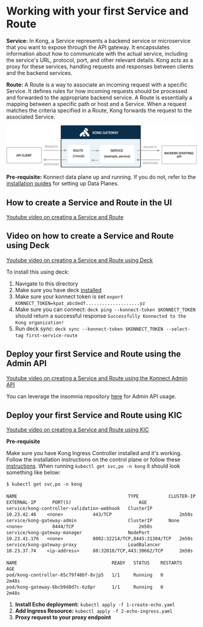 # Working with your first Service and Route

**Service:** In Kong, a Service represents a backend service or microservice that you want to expose through the API gateway. It encapsulates information about how to communicate with the actual service, including the service's URL, protocol, port, and other relevant details. Kong acts as a proxy for these services, handling requests and responses between clients and the backend services.

**Route:** A Route is a way to associate an incoming request with a specific Service.
It defines rules for how incoming requests should be processed and forwarded to the appropriate backend service.
A Route is essentially a mapping between a specific path or host and a Service. When a request matches the criteria specified in a Route, Kong forwards the request to the associated Service.

![Route and Service](../images/route-and-service.png)

**Pre-requisite:** Konnect data plane up and running. If you do not, refer to the [installation guides](../../install/) for setting up Data Planes.

## How to create a Service and Route in the UI

[Youtube video on creating a Service and Route](https://youtu.be/BuRgGjUUduk?si=Fg_LYRlt8iTv8r8I)

## Video on how to create a Service and Route using Deck

[Youtube video on creating a Service and Route using Deck](https://youtu.be/U8EDdXINxTY?si=6N79Gp7m-l5YPOa5)

To install this using deck:

1. Navigate to this directory
2. Make sure you have deck [installed](https://docs.konghq.com/deck/latest/installation/)
3. Make sure your konnect token is set `export KONNECT_TOKEN=kpat_abcdedf....................yz`
4. Make sure you can connect: `deck ping --konnect-token $KONNECT_TOKEN` should return a successful response `Successfully Konnected to the Kong organization!`
5. Run deck sync: `deck sync --konnect-token $KONNECT_TOKEN --select-tag first-service-route`

## Deploy your first Service and Route using the Admin API

[Youtube video on creating a Service and Route using the Konnect Admin API](https://youtu.be/qCiVPfkvM38?si=-_vIZ8Hm9Hapo7IE)

You can leverage the insomnia repository [here](https://github.com/irishtek-solutions/kong-konnect-inso) for Admin API usage.

## Deploy your first Service and Route using KIC

[Youtube video on creating a Service and Route using KIC](https://youtu.be/8e9FutXQi68?si=LhxTSwdjP1kFK2LF)


**Pre-requisite**

Make sure you have Kong Ingress Controller installed and it's working. Follow the installation instructions on the control plane or follow these [instructions](../../install/kic-install/). When running  `kubectl get svc,po -n kong` it should look something like below:

```
$ kubectl get svc,po -n kong

NAME                                         TYPE           CLUSTER-IP     EXTERNAL-IP      PORT(S)                         AGE
service/kong-controller-validation-webhook   ClusterIP      10.23.42.46    <none>           443/TCP                         2m50s
service/kong-gateway-admin                   ClusterIP      None           <none>           8444/TCP                        2m50s
service/kong-gateway-manager                 NodePort       10.23.41.176   <none>           8002:32214/TCP,8445:31304/TCP   2m50s
service/kong-gateway-proxy                   LoadBalancer   10.23.37.74    <ip-address>     80:32018/TCP,443:30662/TCP      2m50s

NAME                                   READY   STATUS    RESTARTS   AGE
pod/kong-controller-65c79f48bf-8vjp5   1/1     Running   0          2m48s
pod/kong-gateway-6bcb9d8d7c-6z8pr      1/1     Running   0          2m48s
```

1. **Install Echo deployment:** `kubectl apply -f 1-create-echo.yaml`
2. **Add Ingress Resource:** `kubectl apply -f 2-echo-ingress.yaml`
3. **Proxy request to your proxy endpoint**